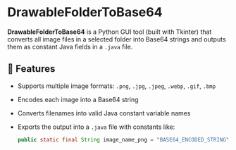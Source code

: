 # DrawableFolderToBase64

**DrawableFolderToBase64** is a Python GUI tool (built with Tkinter) that converts all image files in a selected folder into Base64 strings and outputs them as constant Java fields in a `.java` file.

## 📌 Features

- Supports multiple image formats: `.png`, `.jpg`, `.jpeg`, `.webp`, `.gif`, `.bmp`
- Encodes each image into a Base64 string
- Converts filenames into valid Java constant variable names
- Exports the output into a `.java` file with constants like:

  ```java
  public static final String image_name_png = "BASE64_ENCODED_STRING";
